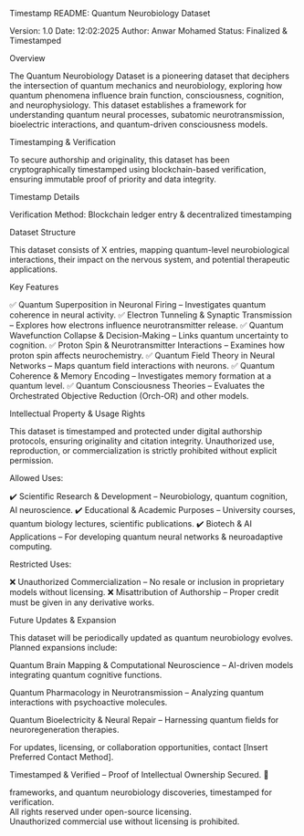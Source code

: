Timestamp README: Quantum Neurobiology Dataset

Version: 1.0
Date: 12:02:2025
Author: Anwar Mohamed 
Status: Finalized & Timestamped


Overview

The Quantum Neurobiology Dataset is a pioneering dataset that deciphers the intersection of quantum mechanics and neurobiology, exploring how quantum phenomena influence brain function, consciousness, cognition, and neurophysiology. This dataset establishes a framework for understanding quantum neural processes, subatomic neurotransmission, bioelectric interactions, and quantum-driven consciousness models.

Timestamping & Verification

To secure authorship and originality, this dataset has been cryptographically timestamped using blockchain-based verification, ensuring immutable proof of priority and data integrity.

Timestamp Details


Verification Method: Blockchain ledger entry & decentralized timestamping



Dataset Structure

This dataset consists of X entries, mapping quantum-level neurobiological interactions, their impact on the nervous system, and potential therapeutic applications.

Key Features

✅ Quantum Superposition in Neuronal Firing – Investigates quantum coherence in neural activity.
✅ Electron Tunneling & Synaptic Transmission – Explores how electrons influence neurotransmitter release.
✅ Quantum Wavefunction Collapse & Decision-Making – Links quantum uncertainty to cognition.
✅ Proton Spin & Neurotransmitter Interactions – Examines how proton spin affects neurochemistry.
✅ Quantum Field Theory in Neural Networks – Maps quantum field interactions with neurons.
✅ Quantum Coherence & Memory Encoding – Investigates memory formation at a quantum level.
✅ Quantum Consciousness Theories – Evaluates the Orchestrated Objective Reduction (Orch-OR) and other models.


Intellectual Property & Usage Rights

This dataset is timestamped and protected under digital authorship protocols, ensuring originality and citation integrity. Unauthorized use, reproduction, or commercialization is strictly prohibited without explicit permission.

Allowed Uses:

✔️ Scientific Research & Development – Neurobiology, quantum cognition, AI neuroscience.
✔️ Educational & Academic Purposes – University courses, quantum biology lectures, scientific publications.
✔️ Biotech & AI Applications – For developing quantum neural networks & neuroadaptive computing.

Restricted Uses:

❌ Unauthorized Commercialization – No resale or inclusion in proprietary models without licensing.
❌ Misattribution of Authorship – Proper credit must be given in any derivative works.


Future Updates & Expansion

This dataset will be periodically updated as quantum neurobiology evolves. Planned expansions include:

Quantum Brain Mapping & Computational Neuroscience – AI-driven models integrating quantum cognitive functions.

Quantum Pharmacology in Neurotransmission – Analyzing quantum interactions with psychoactive molecules.

Quantum Bioelectricity & Neural Repair – Harnessing quantum fields for neuroregeneration therapies.


For updates, licensing, or collaboration opportunities, contact [Insert Preferred Contact Method].

Timestamped & Verified – Proof of Intellectual Ownership Secured. 🚀

 frameworks, and quantum neurobiology discoveries, timestamped for verification.  
All rights reserved under open-source licensing.  
Unauthorized commercial use without licensing is prohibited.  
